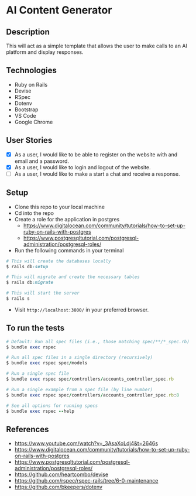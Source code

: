 # AI Content Generator

## Description

This will act as a simple template that allows the user to make calls to an AI platform and display responses.

## Technologies

* Ruby on Rails
* Devise
* RSpec
* Dotenv
* Bootstrap
* VS Code
* Google Chrome

## User Stories

- [x] As a user, I would like to be able to register on the website with and email and a password.
- [x] As a user, I would like to login and logout of the website.
- [ ] As a user, I would like to make a start a chat and receive a response.

## Setup

* Clone this repo to your local machine
* Cd into the repo
* Create a role for the application in postgres
  * https://www.digitalocean.com/community/tutorials/how-to-set-up-ruby-on-rails-with-postgres
  * https://www.postgresqltutorial.com/postgresql-administration/postgresql-roles/
* Run the following commands in your terminal
```ruby
# This will create the databases locally
$ rails db:setup

# This will migrate and create the necessary tables
$ rails db:migrate

# This will start the server
$ rails s
```
* Visit `http://localhost:3000/` in your preferred browser.

## To run the tests

```ruby
# Default: Run all spec files (i.e., those matching spec/**/*_spec.rb)
$ bundle exec rspec

# Run all spec files in a single directory (recursively)
$ bundle exec rspec spec/models

# Run a single spec file
$ bundle exec rspec spec/controllers/accounts_controller_spec.rb

# Run a single example from a spec file (by line number)
$ bundle exec rspec spec/controllers/accounts_controller_spec.rb:8

# See all options for running specs
$ bundle exec rspec --help
```

## References

* https://www.youtube.com/watch?v=_3AsaXoLdj4&t=2646s
* https://www.digitalocean.com/community/tutorials/how-to-set-up-ruby-on-rails-with-postgres
* https://www.postgresqltutorial.com/postgresql-administration/postgresql-roles/
* https://github.com/heartcombo/devise
* https://github.com/rspec/rspec-rails/tree/6-0-maintenance
* https://github.com/bkeepers/dotenv
